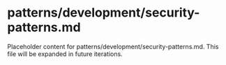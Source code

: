 # patterns/development/security-patterns.md

Placeholder content for patterns/development/security-patterns.md. This file will be expanded in future iterations.